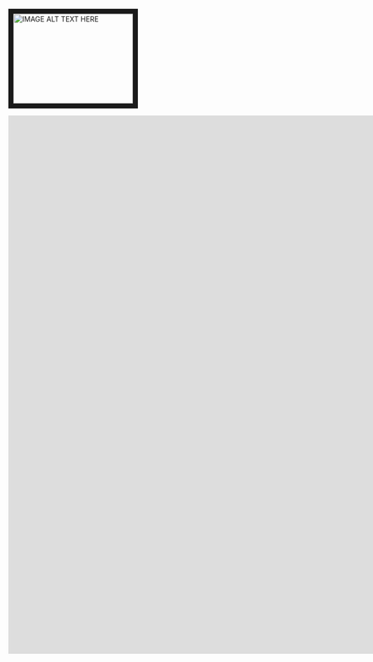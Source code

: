 
<a href="https://www.screencast.com/t/u3itpXS5Xo" target="_blank"><img src="http://img.youtube.com/vi/HQxcFqEUwgw/0.jpg" 
alt="IMAGE ALT TEXT HERE" width="240" height="180" border="10" /></a>

<!-- copy and paste. Modify height and width if desired. --><iframe class="tscplayer_inline smart-player-embed-container-iframe embeddedObject" name="tsc_player" scrolling="no" frameborder="0" type="text/html" style="overflow:hidden;" src="https://www.screencast.com/users/NicolasHenin/folders/Camtasia/media/b2695417-310c-48af-bd21-d70e38cd04a3/embed" height="1080" width="1728" webkitallowfullscreen mozallowfullscreen allowfullscreen></iframe>
